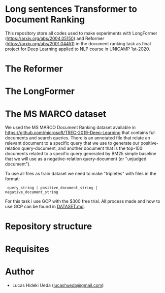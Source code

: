 # Long sentences Transformer to Document Ranking

This repository store all codes used to make experiments with LongFormer (https://arxiv.org/abs/2004.05150) and Reformer (https://arxiv.org/abs/2001.04451) in the document ranking task as final project for
Deep Learning applied to NLP course in UNICAMP 1st-2020.

# The Reformer


# The LongFormer


# The MS MARCO dataset

We used the MS MARCO Document Ranking dataset available in https://github.com/microsoft/TREC-2019-Deep-Learning that contains full documents and search queries. There is an annotated file that relate an relevant document to a specific query that we use to generate our positive-relation query-document, and another document that is the top-100 documents related to a specific query generated by BM25 simple baseline that we will use as a negative-relation query-document (or "unjudged document").

To use all files as train dataset we need to make "tripletes" with files in the format: 

<code> query_string | positive_document_string | negative_document_string </code>

For this task i use GCP with the $300 free trial. All process made and how to use GCP can be found in [DATASET.md](https://github.com/lucashueda/long_sentence_transformer/blob/master/DATASET.md).

# Repository structure


# Requisites


# Author

* Lucas Hideki Ueda (lucashueda@gmail.com)


